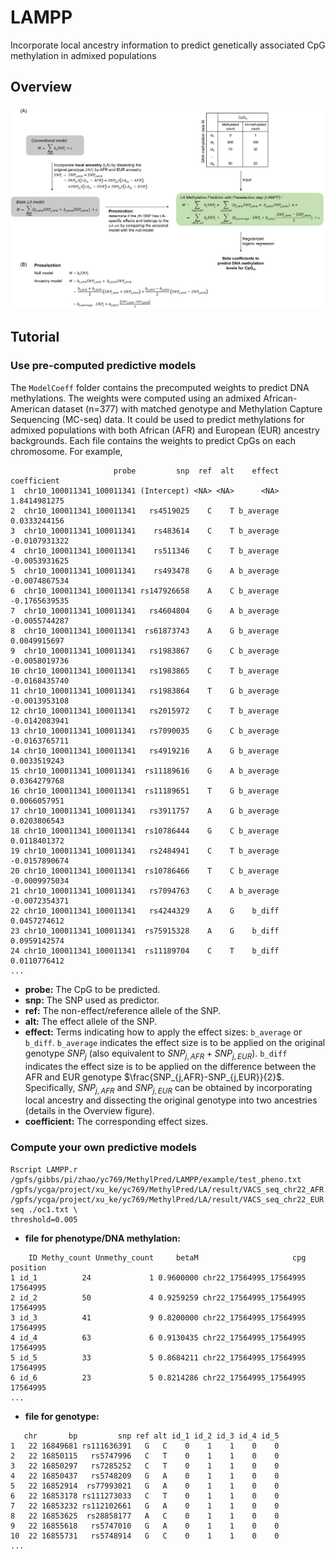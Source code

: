 # LAMPP
Incorporate local ancestry information to predict genetically associated CpG methylation in admixed populations

## Overview
<img src="img/F1.png">

## Tutorial
### Use pre-computed predictive models
The `ModelCoeff` folder contains the precomputed weights to predict DNA methylations. The weights were computed using an admixed African-American dataset (n=377) with matched genotype and Methylation Capture Sequencing (MC-seq) data. It could be used to predict methylations for admixed populations with both African (AFR) and European (EUR) ancestry backgrounds. Each file contains the weights to predict CpGs on each chromosome. For example, 
```
                       probe         snp  ref  alt    effect   coefficient
1  chr10_100011341_100011341 (Intercept) <NA> <NA>      <NA>  1.8414981275
2  chr10_100011341_100011341   rs4519025    C    T b_average  0.0333244156
3  chr10_100011341_100011341    rs483614    C    T b_average -0.0107931322
4  chr10_100011341_100011341    rs511346    C    T b_average -0.0053931625
5  chr10_100011341_100011341    rs493478    G    A b_average -0.0074867534
6  chr10_100011341_100011341 rs147926658    A    C b_average -0.1765639535
7  chr10_100011341_100011341   rs4604804    G    A b_average -0.0055744287
8  chr10_100011341_100011341  rs61873743    A    G b_average  0.0049915697
9  chr10_100011341_100011341   rs1983867    G    C b_average -0.0058019736
10 chr10_100011341_100011341   rs1983865    C    T b_average -0.0168435740
11 chr10_100011341_100011341   rs1983864    T    G b_average -0.0013953108
12 chr10_100011341_100011341   rs2015972    C    T b_average -0.0142083941
13 chr10_100011341_100011341   rs7090035    G    C b_average -0.0163765711
14 chr10_100011341_100011341   rs4919216    A    G b_average  0.0033519243
15 chr10_100011341_100011341  rs11189616    G    A b_average  0.0364279768
16 chr10_100011341_100011341  rs11189651    T    G b_average  0.0066057951
17 chr10_100011341_100011341   rs3911757    A    G b_average  0.0203806543
18 chr10_100011341_100011341  rs10786444    G    C b_average  0.0118401372
19 chr10_100011341_100011341   rs2484941    C    T b_average -0.0157890674
20 chr10_100011341_100011341  rs10786466    T    C b_average -0.0009975034
21 chr10_100011341_100011341   rs7094763    C    A b_average -0.0072354371
22 chr10_100011341_100011341   rs4244329    A    G    b_diff  0.0457274612
23 chr10_100011341_100011341  rs75915328    A    G    b_diff  0.0959142574
24 chr10_100011341_100011341  rs11189704    C    T    b_diff  0.0110776412
...
```
- **probe:** The CpG to be predicted.
- **snp:** The SNP used as predictor.
- **ref:** The non-effect/reference allele of the SNP.
- **alt:** The effect allele of the SNP.
- **effect:** Terms indicating how to apply the effect sizes: `b_average` or `b_diff`. `b_average` indicates the effect size is to be applied on the original genotype $`SNP_j`$ (also equivalent to $`SNP_{j,AFR}+SNP_{j,EUR}`$). `b_diff` indicates the effect size is to be applied on the difference between the AFR and EUR genotype $`\frac{SNP_{j,AFR}-SNP_{j,EUR}}{2}`$. Specifically, $`SNP_{j,AFR}`$ and $`SNP_{j,EUR}`$ can be obtained by incorporating local ancestry and dissecting the original genotype into two ancestries (details in the Overview figure). 
- **coefficient:** The corresponding effect sizes.

### Compute your own predictive models
```
Rscript LAMPP.r /gpfs/gibbs/pi/zhao/yc769/MethylPred/LAMPP/example/test_pheno.txt /gpfs/ycga/project/xu_ke/yc769/MethylPred/LA/result/VACS_seq_chr22_AFR.RData /gpfs/ycga/project/xu_ke/yc769/MethylPred/LA/result/VACS_seq_chr22_EUR.RData seq ./oc1.txt \
threshold=0.005
```
- **file for phenotype/DNA methylation:** 
```
    ID Methy_count Unmethy_count     betaM                     cpg position
1 id_1          24             1 0.9600000 chr22_17564995_17564995 17564995
2 id_2          50             4 0.9259259 chr22_17564995_17564995 17564995
3 id_3          41             9 0.8200000 chr22_17564995_17564995 17564995
4 id_4          63             6 0.9130435 chr22_17564995_17564995 17564995
5 id_5          33             5 0.8684211 chr22_17564995_17564995 17564995
6 id_6          23             5 0.8214286 chr22_17564995_17564995 17564995
...
```
- **file for genotype:**
```
   chr       bp         snp ref alt id_1 id_2 id_3 id_4 id_5
1   22 16849681 rs111636391   G   C    0    1    1    0    0
2   22 16850115   rs5747996   C   T    0    1    1    0    0
3   22 16850297   rs7285252   C   T    0    1    1    0    0
4   22 16850437   rs5748209   G   A    0    1    1    0    0
5   22 16852914  rs77993021   G   A    0    1    1    0    0
6   22 16853178 rs111273033   C   T    0    1    1    0    0
7   22 16853232 rs112102661   G   A    0    1    1    0    0
8   22 16853625  rs28858177   A   C    0    1    1    0    0
9   22 16855618   rs5747010   G   A    0    1    1    0    0
10  22 16855731   rs5748914   G   C    0    1    1    0    0
...
```
